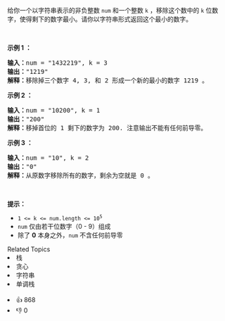 <p>给你一个以字符串表示的非负整数&nbsp;<code>num</code> 和一个整数 <code>k</code> ，移除这个数中的 <code>k</code><em> </em>位数字，使得剩下的数字最小。请你以字符串形式返回这个最小的数字。</p> &nbsp;

<p><strong>示例 1 ：</strong></p>

<pre>
<strong>输入：</strong>num = "1432219", k = 3
<strong>输出：</strong>"1219"
<strong>解释：</strong>移除掉三个数字 4, 3, 和 2 形成一个新的最小的数字 1219 。
</pre>

<p><strong>示例 2 ：</strong></p>

<pre>
<strong>输入：</strong>num = "10200", k = 1
<strong>输出：</strong>"200"
<strong>解释：</strong>移掉首位的 1 剩下的数字为 200. 注意输出不能有任何前导零。
</pre>

<p><strong>示例 3 ：</strong></p>

<pre>
<strong>输入：</strong>num = "10", k = 2
<strong>输出：</strong>"0"
<strong>解释：</strong>从原数字移除所有的数字，剩余为空就是 0 。
</pre>

<p>&nbsp;</p>

<p><strong>提示：</strong></p>

<ul> 
 <li><code>1 &lt;= k &lt;= num.length &lt;= 10<sup>5</sup></code></li> 
 <li><code>num</code> 仅由若干位数字（0 - 9）组成</li> 
 <li>除了 <strong>0</strong> 本身之外，<code>num</code> 不含任何前导零</li> 
</ul>

<div><div>Related Topics</div><div><li>栈</li><li>贪心</li><li>字符串</li><li>单调栈</li></div></div><br><div><li>👍 868</li><li>👎 0</li></div>